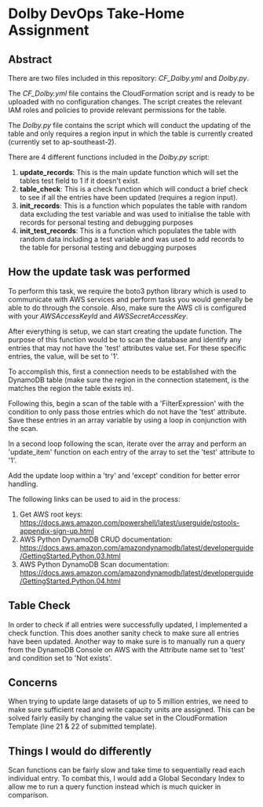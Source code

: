 # Dolby DevOps Take-Home Assignment

## Abstract

There are two files included in this repository: *CF_Dolby.yml* and *Dolby<span>.py*. 

The *CF_Dolby.yml* file contains the CloudFormation script and is ready to be uploaded with no configuration changes. The script creates the relevant IAM roles and policies to provide relevant permissions for the table.

The *Dolby<span>.py* file contains the script which will conduct the updating of the table and only requires a region input in which the table is currently created (currently set to ap-southeast-2). 

There are 4 different functions included in the *Dolby<span>.py* script:

1. **update_records**: This is the main update function which will set the tables test field to 1 if it doesn't exist.
2. **table_check**: This is a check function which will conduct a brief check to see if all the entries have been updated (requires a region input).
3. **init_records**: This is a function which populates the table with random data excluding the test variable and was used to initialise the table with records for personal testing and debugging purposes
4. **init_test_records**: This is a function which populates the table with random data including a test variable and was used to add records to the table for personal testing and debugging purposes

## How the update task was performed

To perform this task, we require the boto3 python library which is used to communicate with AWS services and perform tasks you would generally be able to do through the console. Also, make sure the AWS cli is configured with your *AWSAccessKeyId* and *AWSSecretAccessKey*.

After everything is setup, we can start creating the update function. The purpose of this function would be to scan the database and identify any entries that may not have the 'test' attributes value set. For these specific entries, the value, will be set to '1'. 

To accomplish this, first a connection needs to be established with the DynamoDB table (make sure the region in the connection statement, is the matches the region the table exists in).

Following this, begin a scan of the table with a 'FilterExpression' with the condition to only pass those entries which do not have the 'test' attribute. Save these entries in an array variable by using a loop in conjunction with the scan.

In a second loop following the scan, iterate over the array and perform an 'update_item' function on each entry of the array to set the 'test' attribute to '1'.

Add the update loop within a 'try' and 'except' condition for better error handling.

The following links can be used to aid in the process:

1. Get AWS root keys: https://docs.aws.amazon.com/powershell/latest/userguide/pstools-appendix-sign-up.html
2. AWS Python DynamoDB CRUD documentation: https://docs.aws.amazon.com/amazondynamodb/latest/developerguide/GettingStarted.Python.03.html
3. AWS Python DynamoDB Scan documentation: https://docs.aws.amazon.com/amazondynamodb/latest/developerguide/GettingStarted.Python.04.html

## Table Check

In order to check if all entries were successfully updated, I implemented a check function. This does another sanity check to make sure all entries have been updated. Another way to make sure is to manually run a query from the DynamoDB Console on AWS with the Attribute name set to 'test' and condition set to 'Not exists'. 

## Concerns 

When trying to update large datasets of up to 5 million entries, we need to make sure sufficient read and write capacity units are assigned. This can be solved fairly easily by changing the value set in the CloudFormation Template (line 21 & 22 of submitted template).

## Things I would do differently

Scan functions can be fairly slow and take time to sequentially read each individual entry. To combat this, I would add a Global Secondary Index to allow me to run a query function instead which is much quicker in comparison.

